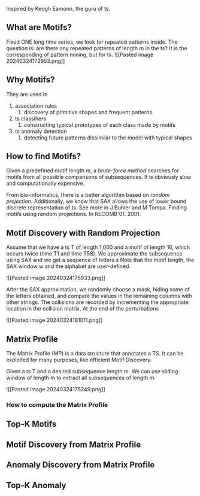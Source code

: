 Inspired by Keogh Eamonn, the guru of ts.
## What are Motifs?
Fixed ONE long time series, we look for repeated patterns inside.
The question is: are there any repeated patterns of length m in the ts?
It is the corresponding of pattern mining, but for ts.
![[Pasted image 20240324172953.png]]

## Why Motifs?
They are used in
1. association rules
	1. discovery of primitive shapes and frequent patterns
2. ts classifiers
	1. constructing typical prototypes of each class made by motifs
3. ts anomaly detection
	1. detecting future patterns dissimilar to the model with typical shapes

## How to find Motifs?
Given a predefined motif length m, a *brute-force method* searches for motifs from all possible comparisons of subsequences.
It is obviously slow and computationally expensive.

From bio-informatics, there is a better algorithm based on *random projection*. Additionally, we know that SAX allows the use of lower bound discrete representation of ts.
See more in J Buhler and M Tompa. Finding motifs using random projections. In RECOMB'01. 2001.

## Motif Discovery with Random Projection
Assume that we have a ts T of length 1,000 and a motif of length 16, which occurs twice (time T1 and time T58).
We approximate the subsequence using SAX and we get a sequence of letters.s
Note that the motif length, the SAX window w and the alphabet are user-defined.

![[Pasted image 20240324175933.png]]

After the SAX approximation, we randomly choose a mask, hiding some of the letters obtained, and compare the values in the remaining columns with other strings.
The collisions are recorded by incrementing the appropriate location in the collision matrix.
At the end of the perturbations

![[Pasted image 20240324181011.png]]


## Matrix Profile
The Matrix Profile (MP) is a data structure that annotates a TS.
It can be exploited for many purposes, like efficient Motif Discovery.

Given a ts T and a desired subsequence length m.
We can use sliding window of length m to extract all subsequences of length m.

![[Pasted image 20240324175249.png]]


### How to compute the Matrix Profile



## Top-K Motifs

## Motif Discovery from Matrix Profile

## Anomaly Discovery from Matrix Profile

## Top-K Anomaly